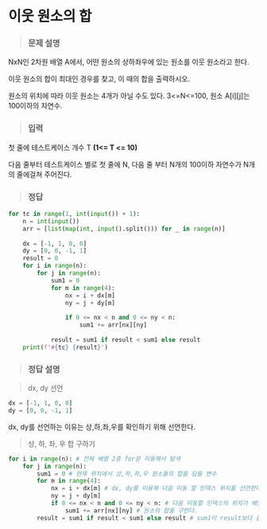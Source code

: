 # 이웃 원소의 합

> ### 문제 설명

NxN인 2차원 배열 A에서, 어떤 원소의 상하좌우에 있는 원소를 이웃 원소라고 한다. 

이웃 원소의 합이 최대인 경우를 찾고, 이 때의 합을 출력하시오. 

원소의 위치에 따라 이웃 원소는 4개가 아닐 수도 있다. 3<=N<=100, 원소 A[i][j]는 100이하의 자연수.



> ### 입력

첫 줄에 테스트케이스 개수 T **(1<= T <= 10)**

다음 줄부터 테스트케이스 별로 첫 줄에 N, 다음 줄 부터 N개의 100이하 자연수가 N개의 줄에걸쳐 주어진다.



> ### 정답

```python
for tc in range(1, int(input()) + 1):
    n = int(input())
    arr = [list(map(int, input().split())) for _ in range(n)]
 
    dx = [-1, 1, 0, 0]
    dy = [0, 0, -1, 1]
    result = 0
    for i in range(n):
        for j in range(n):
            sum1 = 0
            for m in range(4):
                nx = i + dx[m]
                ny = j + dy[m]
 
                if 0 <= nx < n and 0 <= ny < n:
                    sum1 += arr[nx][ny]
 
            result = sum1 if result < sum1 else result
    print(f'#{tc} {result}')
```



> ### 정답 설명



> dx, dy 선언

```python
dx = [-1, 1, 0, 0] 
dy = [0, 0, -1, 1] 
```

dx, dy를 선언하는 이유는 상,하,좌,우를 확인하기 위해 선언한다.



> 상, 하, 좌, 우 합 구하기

```python
for i in range(n): # 전체 배열 2중 for문 이용해서 탐색
    for j in range(n):
        sum1 = 0 # 현재 위치에서 상,하,좌,우 원소들의 합을 담을 변수
        for m in range(4):
            nx = i + dx[m] # dx, dy를 이용해 다음 이동 할 인덱스 위치를 선언한다.
            ny = j + dy[m] 
            if 0 <= nx < n and 0 <= ny < n: # 다음 이동할 인덱스의 위치가 배열 안에 있는 경우 실행
                sum1 += arr[nx][ny] # 원소의 합을 구한다.
        result = sum1 if result < sum1 else result # sum1이 result보다 클 경우 최대값을 sum1으로 초기화한다.
```